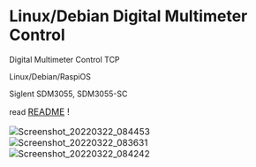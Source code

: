 # Linux/Debian Digital Multimeter Control
Digital Multimeter Control TCP

Linux/Debian/RaspiOS

Siglent SDM3055, SDM3055-SC<br>

read <font size="3"><a href="/README" target="_blank" >README</a> !

![Screenshot_20220322_084453](https://user-images.githubusercontent.com/97905711/159431949-ae870127-9292-4f22-bc09-7fb9d73ccfc2.png)
![Screenshot_20220322_083631](https://user-images.githubusercontent.com/97905711/159431379-c2f196f6-eb66-48b1-8b58-364e313d45aa.png)
![Screenshot_20220322_084242](https://user-images.githubusercontent.com/97905711/159431619-f0e3ab93-ed7d-4f83-a1f2-3e453128f8dd.png)
